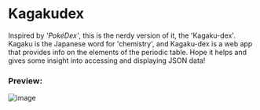 # Kagakudex

Inspired by *'PokéDex'*, this is the nerdy version of it, the 'Kagaku-dex'. Kagaku is the Japanese word for 'chemistry', and Kagaku-dex is a web app that provides info on the elements of the periodic table.
Hope it helps and gives some insight into accessing and displaying JSON data!

### Preview:
![image](https://user-images.githubusercontent.com/91372963/220712312-c82adac3-fe7d-4693-9807-333fb4dd94c7.png)

